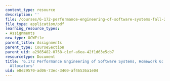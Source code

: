 ```yaml
---
content_type: resource
description: ''
file: /courses/6-172-performance-engineering-of-software-systems-fall-2018/e8e29570ad0673ec3460af46536a1e04_MIT6_172F18hw6.pdf
file_type: application/pdf
learning_resource_types:
- Assignments
ocw_type: OCWFile
parent_title: Assignments
parent_type: CourseSection
parent_uid: a2985482-0758-c1ef-a6ea-42f1d63e5cb7
resourcetype: Document
title: '6.172 Performance Engineering of Software Systems, Homework 6: Custom Memory
  Allocators'
uid: e8e29570-ad06-73ec-3460-af46536a1e04
---
```

